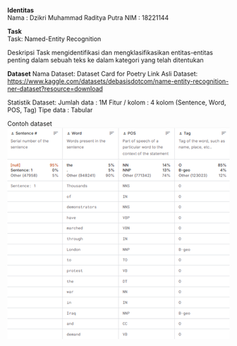 
**Identitas**  
Nama : Dzikri Muhammad Raditya Putra
NIM : 18221144

**Task**  
Task: Named-Entity Recognition

Deskripsi Task
mengidentifikasi dan mengklasifikasikan entitas-entitas penting dalam sebuah teks ke dalam kategori yang telah ditentukan


**Dataset**
Nama Dataset: Dataset Card for Poetry
Link Asli Dataset: https://www.kaggle.com/datasets/debasisdotcom/name-entity-recognition-ner-dataset?resource=download

Statistik Dataset:
Jumlah data : 1M
Fitur / kolom : 4 kolom (Sentence, Word, POS, Tag)
Tipe data : Tabular

Contoh dataset
![Alt Text](image.png)
